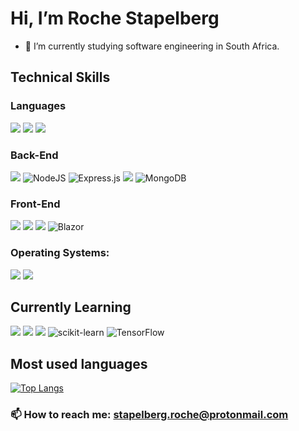 
<!---
RocheStapelberg/RocheStapelberg is a ✨ special ✨ repository because its `README.md` (this file) appears on your GitHub profile.
You can click the Preview link to take a look at your changes.
--->
# Hi, I’m Roche Stapelberg
- 🌱 I’m currently studying software engineering in South Africa.
## Technical Skills

### Languages
![](https://img.shields.io/badge/C%23-239120?style=for-the-badge&logo=c-sharp&logoColor=white)
![](https://img.shields.io/badge/Python-3776AB?style=for-the-badge&logo=python&logoColor=white)
![](https://img.shields.io/badge/JavaScript-323330?style=for-the-badge&logo=javascript&logoColor=F7DF1E)

### Back-End
![](https://img.shields.io/badge/.NET-5C2D91?style=for-the-badge&logo=.net&logoColor=white)
![NodeJS](https://img.shields.io/badge/node.js-6DA55F?style=for-the-badge&logo=node.js&logoColor=white)
![Express.js](https://img.shields.io/badge/express.js-%23404d59.svg?style=for-the-badge&logo=express&logoColor=%2361DAFB)
![](https://img.shields.io/badge/Microsoft_SQL_Server-CC2927?style=for-the-badge&logo=microsoft-sql-server&logoColor=white)
![MongoDB](https://img.shields.io/badge/MongoDB-%234ea94b.svg?style=for-the-badge&logo=mongodb&logoColor=white)

### Front-End
![](https://img.shields.io/badge/HTML5-E34F26?style=for-the-badge&logo=html5&logoColor=white)
![](https://img.shields.io/badge/CSS3-1572B6?style=for-the-badge&logo=css3&logoColor=white)
![](https://img.shields.io/badge/Bootstrap-563D7C?style=for-the-badge&logo=bootstrap&logoColor=white)
![Blazor](https://img.shields.io/badge/blazor-%235C2D91.svg?style=for-the-badge&logo=blazor&logoColor=white)

### Operating Systems:
![](https://img.shields.io/badge/Windows-0078D6?style=for-the-badge&logo=windows&logoColor=white)
![](https://img.shields.io/badge/Arch_Linux-1793D1?style=for-the-badge&logo=arch-linux&logoColor=white)

## Currently Learning
![](https://img.shields.io/badge/React-20232A?style=for-the-badge&logo=react&logoColor=61DAFB)
![](https://img.shields.io/badge/Unity-100000?style=for-the-badge&logo=unity&logoColor=white)
![](https://img.shields.io/badge/Java-ED8B00?style=for-the-badge&logo=java&logoColor=white)
![scikit-learn](https://img.shields.io/badge/scikit--learn-%23F7931E.svg?style=for-the-badge&logo=scikit-learn&logoColor=white)
![TensorFlow](https://img.shields.io/badge/TensorFlow-%23FF6F00.svg?style=for-the-badge&logo=TensorFlow&logoColor=white)



## Most used languages 
[![Top Langs](https://github-readme-stats.vercel.app/api/top-langs/?username=RocheStapelberg)](https://github.com/anuraghazra/github-readme-stats)

### 📫 How to reach me: stapelberg.roche@protonmail.com

